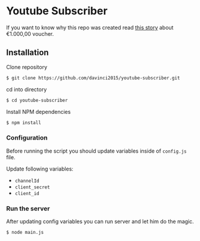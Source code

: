 # Youtube Subscriber

If you want to know why this repo was created read [this story](https://dev.to/cobe_tech/is-this-1-000-00-worth-node-script-548l) about €1.000,00 voucher.

## Installation 

Clone repository
```bash
$ git clone https://github.com/davinci2015/youtube-subscriber.git
```

cd into directory

```bash
$ cd youtube-subscriber
```
Install NPM dependencies
```bash
$ npm install
```

### Configuration 

Before running the script you should update variables inside of `config.js` file. 

Update following variables:
  - `channelId`
  - `client_secret`
  - `client_id`

### Run the server 

After updating config variables you can run server and let him do the magic.
```bash
$ node main.js
```
